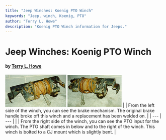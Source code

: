 ```yaml
---
title: "Jeep Winches: Koenig PTO Winch"
keywords: "Jeep, winch, Koenig, PTO"
author: "Terry L. Howe"
description: "Koenig PTO Winch information for Jeeps."
---
```


# Jeep Winches: Koenig PTO Winch

#### by [Terry L. Howe](mailto:txh3202@worldnet.att.net)

[![Koenig PTO Winch left side](koelt.jpg)](koel.jpg)
[![Koenig PTO Winch right side](koert.jpg)](koer.jpg)
|  | From the left side of the winch, you can see the brake mechanism.
The original brake handle broke off this winch and a replacement
has been welded on. |
| --- | --- |
|  | From the right side of the winch, you can see the PTO input for
the winch.  The PTO shaft comes in below and to the right of the
winch.  This winch is bolted to a CJ mount which is slightly bent. |